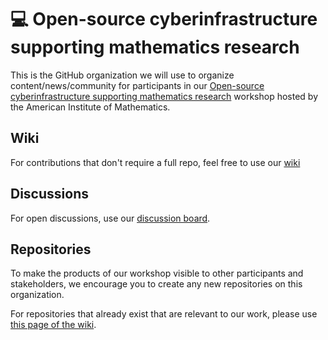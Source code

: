 # 💻 Open-source cyberinfrastructure supporting mathematics research

This is the GitHub organization we will use to organize content/news/community for
participants in our [Open-source cyberinfrastructure supporting mathematics research](https://aimath.org/workshops/upcoming/cyberinfrastructure/)
workshop hosted by the American Institute of Mathematics.

## Wiki

For contributions that don't require a full repo, feel free to use our
[wiki](https://github.com/aim-cyber-workshop-2023/.github/wiki)

## Discussions

For open discussions, use our [discussion board](https://github.com/aim-cyber-workshop-2023/.github/discussions).

## Repositories

To make the products of our workshop visible to other participants and stakeholders,
we encourage you to create any new repositories on this organization.

For repositories that already exist that are relevant to our work, please use
[this page of the wiki](https://github.com/aim-cyber-workshop-2023/.github/wiki/Related-repositories).
